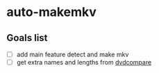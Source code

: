 # auto-makemkv

## Goals list

- [ ] add main feature detect and make mkv
- [ ] get extra names and lengths from [dvdcompare](http://dvdcompare.net/)
